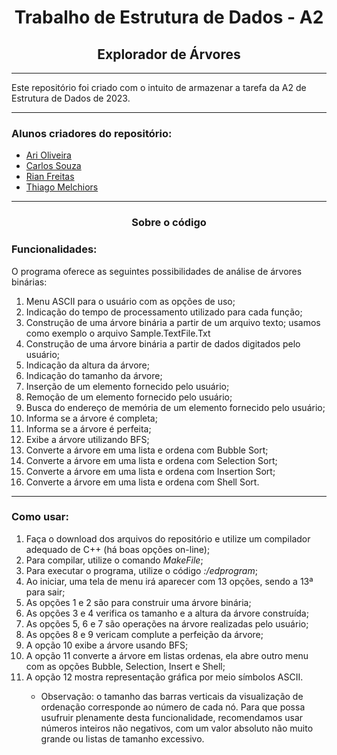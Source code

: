 <h1 align = "center"> Trabalho de Estrutura de Dados - A2 </h1>
<h2 align = "center"> Explorador de Árvores </h2>

<hr>

<p> Este repositório foi criado com o intuito de armazenar a tarefa da A2 de Estrutura de Dados de 2023.</p>

<hr>

<h3>Alunos criadores do repositório:</h3>

<ul>
  <li> <a href = "https://github.com/AriOliv"> Ari Oliveira <a/> </li>
  <li> <a href = "https://github.com/CarlSouza"> Carlos Souza <a/> </li>
  <li> <a href = "https://github.com/Rian-Freitas"> Rian Freitas <a/> </li>
  <li> <a href = "https://github.com/TFrankeM"> Thiago Melchiors <a/> </li>
</ul>
  
<hr>

<h3 align = "center">Sobre o código</h3>

<h3>Funcionalidades:</h3>
<p>O programa oferece as seguintes possibilidades de análise de árvores binárias:</p>

<ol>
  <li> Menu ASCII para o usuário com as opções de uso; </li>
  <li> Indicação do tempo de processamento utilizado para cada função; </li>
  <li> Construção de uma árvore binária a partir de um arquivo texto; usamos como exemplo o arquivo Sample.TextFile.Txt </li>
  <li> Construção de uma árvore binária a partir de dados digitados pelo usuário; </li>
  <li> Indicação da altura da árvore; </li>
  <li> Indicação do tamanho da árvore; </li>
  <li> Inserção de um elemento fornecido pelo usuário; </li>
  <li> Remoção de um elemento fornecido pelo usuário; </li>
  <li> Busca do endereço de memória de um elemento fornecido pelo usuário; </li>
  <li> Informa se a árvore é completa; </li>
  <li> Informa se a árvore é perfeita; </li>
  <li> Exibe a árvore utilizando BFS; </li>
  <li> Converte a árvore em uma lista e ordena com Bubble Sort; </li>
  <li> Converte a árvore em uma lista e ordena com Selection Sort; </li>
  <li> Converte a árvore em uma lista e ordena com Insertion Sort; </li>
  <li> Converte a árvore em uma lista e ordena com Shell Sort. </li>
  
</ol>

<hr>

<h3>Como usar:</h3>

<p></p>

<ol>
  <li> Faça o download dos arquivos do repositório e utilize um compilador adequado de C++ (há boas opções on-line); </li>
  <li> Para compilar, utilize o comando <i>MakeFile</i>; </li>
  <li> Para executar o programa, utilize o código <i>:/edprogram</i>; </li>
  <li> Ao iniciar, uma tela de menu irá aparecer com 13 opções, sendo a 13ª para sair; </li>
  <li> As opções 1 e 2 são para construir uma árvore binária; </li>
  <li> As opções 3 e 4 verifica os tamanho e a altura da árvore construída; </li>
  <li> As opções 5, 6 e 7 são operações na árvore realizadas pelo usuário; </li>
  <li> As opções 8 e 9 vericam  complute a perfeição da árvore; </li>
  <li> A opção 10 exibe a árvore usando BFS; </li>
  <li> A opção 11 converte a árvore em listas ordenas, ela abre outro menu com as opções Bubble, Selection, Insert e Shell; </li>
  <li> A opção 12 mostra representação gráfica por meio símbolos ASCII. </li>
      <ul>
        <li> Observação: o tamanho das barras verticais da visualização de ordenação corresponde ao número de cada nó. Para que possa usufruir plenamente desta funcionalidade, recomendamos usar números inteiros não negativos,  com um valor absoluto  não muito grande ou listas de tamanho excessivo. </li>
      </ul>
</ol>





